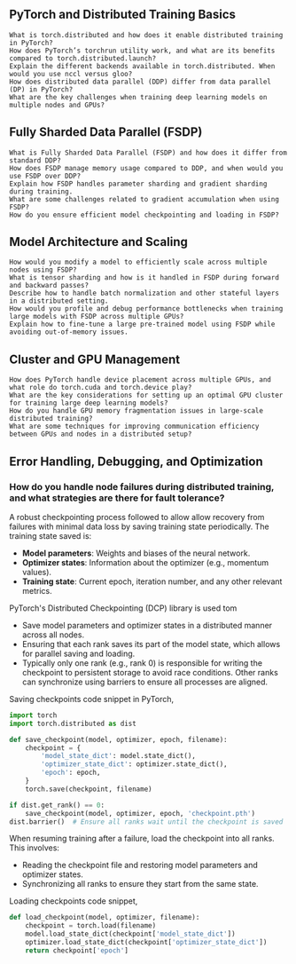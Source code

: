 ## PyTorch and Distributed Training Basics

    What is torch.distributed and how does it enable distributed training in PyTorch?
    How does PyTorch’s torchrun utility work, and what are its benefits compared to torch.distributed.launch?
    Explain the different backends available in torch.distributed. When would you use nccl versus gloo?
    How does distributed data parallel (DDP) differ from data parallel (DP) in PyTorch?
    What are the key challenges when training deep learning models on multiple nodes and GPUs?

## Fully Sharded Data Parallel (FSDP)

    What is Fully Sharded Data Parallel (FSDP) and how does it differ from standard DDP?
    How does FSDP manage memory usage compared to DDP, and when would you use FSDP over DDP?
    Explain how FSDP handles parameter sharding and gradient sharding during training.
    What are some challenges related to gradient accumulation when using FSDP?
    How do you ensure efficient model checkpointing and loading in FSDP?

## Model Architecture and Scaling

    How would you modify a model to efficiently scale across multiple nodes using FSDP?
    What is tensor sharding and how is it handled in FSDP during forward and backward passes?
    Describe how to handle batch normalization and other stateful layers in a distributed setting.
    How would you profile and debug performance bottlenecks when training large models with FSDP across multiple GPUs?
    Explain how to fine-tune a large pre-trained model using FSDP while avoiding out-of-memory issues.

## Cluster and GPU Management

    How does PyTorch handle device placement across multiple GPUs, and what role do torch.cuda and torch.device play?
    What are the key considerations for setting up an optimal GPU cluster for training large deep learning models?
    How do you handle GPU memory fragmentation issues in large-scale distributed training?
    What are some techniques for improving communication efficiency between GPUs and nodes in a distributed setup?

## Error Handling, Debugging, and Optimization

### How do you handle node failures during distributed training, and what strategies are there for fault tolerance?

A robust checkpointing process followed to allow allow recovery from failures with minimal data loss by saving training state periodically. The training state saved is:
- **Model parameters**: Weights and biases of the neural network.
- **Optimizer states**: Information about the optimizer (e.g., momentum values).
- **Training state**: Current epoch, iteration number, and any other relevant metrics.

PyTorch's Distributed Checkpointing (DCP) library is used tom
- Save model parameters and optimizer states in a distributed manner across all nodes.
- Ensuring that each rank saves its part of the model state, which allows for parallel saving and loading.
- Typically only one rank (e.g., rank 0) is responsible for writing the checkpoint to persistent storage to avoid race conditions. Other ranks can synchronize using barriers to ensure all processes are aligned.

 Saving checkpoints code snippet in PyTorch,
```python
import torch
import torch.distributed as dist

def save_checkpoint(model, optimizer, epoch, filename):
    checkpoint = {
        'model_state_dict': model.state_dict(),
        'optimizer_state_dict': optimizer.state_dict(),
        'epoch': epoch,
    }
    torch.save(checkpoint, filename)

if dist.get_rank() == 0:
    save_checkpoint(model, optimizer, epoch, 'checkpoint.pth')
dist.barrier()  # Ensure all ranks wait until the checkpoint is saved
```

When resuming training after a failure, load the checkpoint into all ranks. This involves:
- Reading the checkpoint file and restoring model parameters and optimizer states.
- Synchronizing all ranks to ensure they start from the same state.

Loading checkpoints code snippet,

```python
def load_checkpoint(model, optimizer, filename):
    checkpoint = torch.load(filename)
    model.load_state_dict(checkpoint['model_state_dict'])
    optimizer.load_state_dict(checkpoint['optimizer_state_dict'])
    return checkpoint['epoch']
```
